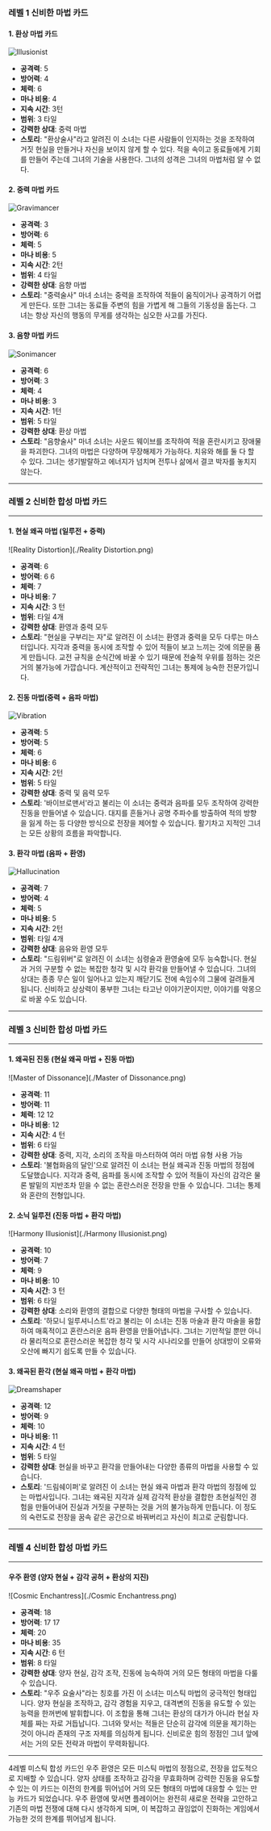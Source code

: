 ### 레벨 1 신비한 마법 카드

#### 1. 환상 마법 카드
![Illusionist](./Illusionist.png)

- **공격력**: 5
- **방어력**: 4
- **체력**: 6
- **마나 비용**: 4
- **지속 시간**: 3턴
- **범위**: 3 타일
- **강력한 상대**: 중력 마법
- **스토리**: "환상술사"라고 알려진 이 소녀는 다른 사람들이 인지하는 것을 조작하여 거짓 현실을 만들거나 자신을 보이지 않게 할 수 있다. 적을 속이고 동료들에게 기회를 만들어 주는데 그녀의 기술을 사용한다. 그녀의 성격은 그녀의 마법처럼 알 수 없다.

#### 2. 중력 마법 카드
![Gravimancer](./Gravimancer.png)

- **공격력**: 3
- **방어력**: 6
- **체력**: 5
- **마나 비용**: 5
- **지속 시간**: 2턴
- **범위**: 4 타일
- **강력한 상대**: 음향 마법
- **스토리**: "중력술사" 마녀 소녀는 중력을 조작하여 적들이 움직이거나 공격하기 어렵게 만든다. 또한 그녀는 동료들 주변의 힘을 가볍게 해 그들의 기동성을 돕는다. 그녀는 항상 자신의 행동의 무게를 생각하는 심오한 사고를 가진다.

#### 3. 음향 마법 카드
![Sonimancer](./Sonimancer.png)

- **공격력**: 6
- **방어력**: 3
- **체력**: 4
- **마나 비용**: 3
- **지속 시간**: 1턴
- **범위**: 5 타일
- **강력한 상대**: 환상 마법
- **스토리**: "음향술사" 마녀 소녀는 사운드 웨이브를 조작하여 적을 혼란시키고 장애물을 파괴한다. 그녀의 마법은 다양하며 무장해제가 가능하다. 치유와 해를 둘 다 할 수 있다. 그녀는 생기발랄하고 에너지가 넘치며 전투나 삶에서 결코 박자를 놓치지 않는다.

---

### 레벨 2 신비한 합성 마법 카드

---

#### 1. 현실 왜곡 마법 (일루전 + 중력)

![Reality Distortion](./Reality Distortion.png)

- **공격력**: 6
- **방어력**: 6 6
- **체력**: 7
- **마나 비용**: 7
- **지속 시간**: 3 턴
- **범위**: 타일 4개
- **강력한 상대**: 환영과 중력 모두
- **스토리**: "현실을 구부리는 자"로 알려진 이 소녀는 환영과 중력을 모두 다루는 마스터입니다. 지각과 중력을 동시에 조작할 수 있어 적들이 보고 느끼는 것에 의문을 품게 만듭니다. 교전 규칙을 순식간에 바꿀 수 있기 때문에 전술적 우위를 점하는 것은 거의 불가능에 가깝습니다. 계산적이고 전략적인 그녀는 통제에 능숙한 전문가입니다.

#### 2. 진동 마법(중력 + 음파 마법)

![Vibration](./Vibration.png)

- **공격력**: 5
- **방어력**: 5
- **체력**: 6
- **마나 비용**: 6
- **지속 시간**: 2턴
- **범위**: 5 타일
- **강력한 상대**: 중력 및 음력 모두
- **스토리**: '바이브로맨서'라고 불리는 이 소녀는 중력과 음파를 모두 조작하여 강력한 진동을 만들어낼 수 있습니다. 대지를 흔들거나 공명 주파수를 방출하여 적의 방향을 잃게 하는 등 다양한 방식으로 전장을 제어할 수 있습니다. 활기차고 지적인 그녀는 모든 상황의 흐름을 파악합니다.

#### 3. 환각 마법 (음파 + 환영)

![Hallucination](./Hallucination.png)

- **공격력**: 7
- **방어력**: 4
- **체력**: 5
- **마나 비용**: 5
- **지속 시간**: 2턴
- **범위**: 타일 4개
- **강력한 상대**: 음유와 환영 모두
- **스토리**: "드림위버"로 알려진 이 소녀는 심령술과 환영술에 모두 능숙합니다. 현실과 거의 구분할 수 없는 복잡한 청각 및 시각 환각을 만들어낼 수 있습니다. 그녀의 상대는 종종 무슨 일이 일어나고 있는지 깨닫기도 전에 속임수의 그물에 걸려들게 됩니다. 신비하고 상상력이 풍부한 그녀는 타고난 이야기꾼이지만, 이야기를 악몽으로 바꿀 수도 있습니다.

---

### 레벨 3 신비한 합성 마법 카드

---

#### 1. 왜곡된 진동 (현실 왜곡 마법 + 진동 마법)

![Master of Dissonance](./Master of Dissonance.png)

- **공격력**: 11
- **방어력**: 11
- **체력**: 12 12
- **마나 비용**: 12
- **지속 시간**: 4 턴
- **범위**: 6 타일
- **강력한 상대**: 중력, 지각, 소리의 조작을 마스터하여 여러 마법 유형 사용 가능
- **스토리**: '불협화음의 달인'으로 알려진 이 소녀는 현실 왜곡과 진동 마법의 정점에 도달했습니다. 지각과 중력, 음파를 동시에 조작할 수 있어 적들이 자신의 감각은 물론 발밑의 지반조차 믿을 수 없는 혼란스러운 전장을 만들 수 있습니다. 그녀는 통제와 혼란의 전형입니다.

#### 2. 소닉 일루전 (진동 마법 + 환각 마법)

![Harmony Illusionist](./Harmony Illusionist.png)

- **공격력**: 10
- **방어력**: 7
- **체력**: 9
- **마나 비용**: 10
- **지속 시간**: 3 턴
- **범위**: 6 타일
- **강력한 상대**: 소리와 환영의 결합으로 다양한 형태의 마법을 구사할 수 있습니다.
- **스토리**: '하모니 일루셔니스트'라고 불리는 이 소녀는 진동 마술과 환각 마술을 융합하여 매혹적이고 혼란스러운 음파 환영을 만들어냅니다. 그녀는 기만적일 뿐만 아니라 물리적으로 혼란스러운 복잡한 청각 및 시각 시나리오를 만들어 상대방이 오류와 오산에 빠지기 쉽도록 만들 수 있습니다.

#### 3. 왜곡된 환각 (현실 왜곡 마법 + 환각 마법)

![Dreamshaper](./Dreamshaper.png)

- **공격력**: 12
- **방어력**: 9
- **체력**: 10
- **마나 비용**: 11
- **지속 시간**: 4 턴
- **범위**: 5 타일
- **강력한 상대**: 현실을 바꾸고 환각을 만들어내는 다양한 종류의 마법을 사용할 수 있습니다.
- **스토리**: '드림쉐이퍼'로 알려진 이 소녀는 현실 왜곡 마법과 환각 마법의 정점에 있는 마법사입니다. 그녀는 왜곡된 지각과 실제 감각적 환상을 결합한 초현실적인 경험을 만들어내어 진실과 거짓을 구분하는 것을 거의 불가능하게 만듭니다. 이 정도의 숙련도로 전장을 꿈속 같은 공간으로 바꿔버리고 자신이 최고로 군림합니다.

---

### 레벨 4 신비한 합성 마법 카드

---

#### 우주 환영 (양자 현실 + 감각 공허 + 환상의 지진)

![Cosmic Enchantress](./Cosmic Enchantress.png)

- **공격력**: 18
- **방어력**: 17 17
- **체력**: 20
- **마나 비용**: 35
- **지속 시간**: 6 턴
- **범위**: 8 타일
- **강력한 상대**: 양자 현실, 감각 조작, 진동에 능숙하여 거의 모든 형태의 마법을 다룰 수 있습니다.
- **스토리**: "우주 요술사"라는 칭호를 가진 이 소녀는 미스틱 마법의 궁극적인 형태입니다. 양자 현실을 조작하고, 감각 경험을 지우고, 대격변의 진동을 유도할 수 있는 능력을 한꺼번에 발휘합니다. 이 조합을 통해 그녀는 환상의 대가가 아니라 현실 자체를 짜는 자로 거듭납니다. 그녀와 맞서는 적들은 단순히 감각에 의문을 제기하는 것이 아니라 존재의 구조 자체를 의심하게 됩니다. 신비로운 힘의 정점인 그녀 앞에서는 거의 모든 전략과 마법이 무력화됩니다.

---

4레벨 미스틱 합성 카드인 우주 환영은 모든 미스틱 마법의 정점으로, 전장을 압도적으로 지배할 수 있습니다. 양자 상태를 조작하고 감각을 무효화하며 강력한 진동을 유도할 수 있는 이 카드는 이전의 한계를 뛰어넘어 거의 모든 형태의 마법에 대응할 수 있는 만능 카드가 되었습니다. 우주 환영에 맞서면 플레이어는 완전히 새로운 전략을 고안하고 기존의 마법 전쟁에 대해 다시 생각하게 되며, 이 복잡하고 끊임없이 진화하는 게임에서 가능한 것의 한계를 뛰어넘게 됩니다.